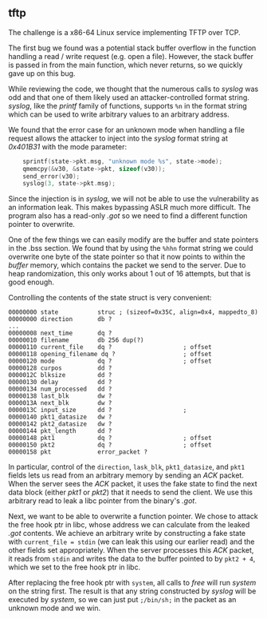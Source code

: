 ## tftp

The challenge is a x86-64 Linux service implementing TFTP over TCP. 

The first bug we found was a potential stack buffer overflow in the function
handling a read / write request (e.g. open a file). However, the stack buffer
is passed in from the main function, which never returns, so we quickly gave
up on this bug.

While reviewing the code, we thought that the numerous calls to _syslog_ was
odd and that one of them likely used an attacker-controlled format string.
_syslog_, like the _printf_ family of functions, supports ```%n``` in the
format string which can be used to write arbitrary values to an arbitrary
address.

We found that the error case for an unknown mode when handling a file
request allows the attacker to inject into the _syslog_ format string at
_0x401B31_ with the mode parameter:

```c
    sprintf(state->pkt.msg, "unknown mode %s", state->mode);
    qmemcpy(&v30, &state->pkt, sizeof(v30));
    send_error(v30);
    syslog(3, state->pkt.msg);
```

Since the injection is in _syslog_, we will not be able to use the vulnerability
as an information leak. This makes bypassing ASLR much more difficult. The program
also has a read-only _.got_ so we need to find a different function pointer to
overwrite.

One of the few things we can easily modify are the buffer and state pointers in the
.bss section. We found that by using the ```%hhn``` format string we could overwrite
one byte of the state pointer so that it now points to within the _buffer_ memory,
which contains the packet we send to the server. Due to heap randomization, this
only works about 1 out of 16 attempts, but that is good enough.

Controlling the contents of the state struct is very convenient:

```
00000000 state           struc ; (sizeof=0x35C, align=0x4, mappedto_8)
00000000 direction       db ?
...
00000008 next_time       dq ?
00000010 filename        db 256 dup(?)
00000110 current_file    dq ?                    ; offset
00000118 opening_filename dq ?                   ; offset
00000120 mode            dq ?                    ; offset
00000128 curpos          dd ?
0000012C blksize         dd ?
00000130 delay           dd ?
00000134 num_processed   dd ?
00000138 last_blk        dw ?
0000013A next_blk        dw ?
0000013C input_size      dd ?                    ;
00000140 pkt1_datasize   dw ?
00000142 pkt2_datasize   dw ?
00000144 pkt_length      dd ?
00000148 pkt1            dq ?                    ; offset
00000150 pkt2            dq ?                    ; offset
00000158 pkt             error_packet ?
```

In particular, control of the ```direction```, ```lask_blk```, ```pkt1_datasize```, and ```pkt1``` fields lets us read from an arbitrary memory by sending an _ACK_ packet. When the server sees the _ACK_ packet, it uses the fake state to find the next data block (either _pkt1_ or _pkt2_) that it needs to send the client. We use this arbitrary read to leak a libc pointer from the binary's _.got_.

Next, we want to be able to overwrite a function pointer. We chose to attack the free hook ptr in libc, whose address we can calculate from the leaked _.got_ contents. We achieve an arbitrary write by constructing a fake state with ```current_file = stdin``` (we can leak this using our earlier read) and the other fields set appropriately. When the server processes this _ACK_ packet, it reads from ```stdin``` and writes the data to the buffer pointed to by ```pkt2 + 4```, which we set to the free hook ptr in libc.

After replacing the free hook ptr with ```system```, all calls to _free_ will run _system_ on the string first. The result is that any string constructed by _syslog_ will be executed by _system_, so we can just put ```;/bin/sh;``` in the packet as an unknown mode and we win.